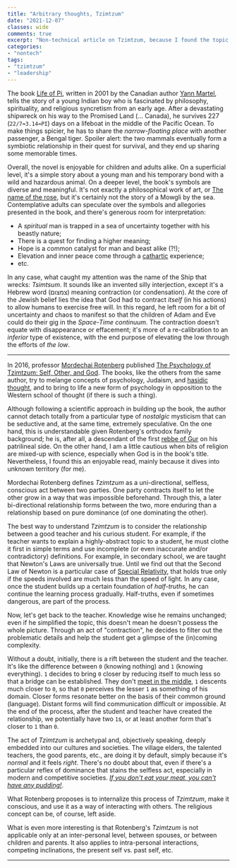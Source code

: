 ```yaml
---
title: "Arbitrary thoughts, Tzimtzum"
date: "2021-12-07"
classes: wide
comments: true
excerpt: "Non-technical article on Tzimtzum, because I found the topic interesting"
categories:
- "nontech"
tags:
- "tzimtzum"
- "leadership"
---
```


The book [Life of Pi](https://en.wikipedia.org/wiki/Life_of_Pi), written in 2001 by the Canadian author [Yann Martel](https://en.wikipedia.org/wiki/Yann_Martel), tells the story of a young Indian boy who is fascinated by philosophy, spirituality, and religious syncretism from an early age. After a devastating shipwreck on his way to the Promised Land (... Canada), he survives 227 (`22/7≈3.14≈PI`) days on a lifeboat in the middle of the Pacific Ocean. To make things spicier, he has to share the *narrow-floating place* with another passenger, a Bengal tiger. Spoiler alert: the two mammals eventually form a symbiotic relationship in their quest for survival, and they end up sharing some memorable times. 

Overall, the novel is enjoyable for children and adults alike. On a superficial level, it's a simple story about a young man and his temporary bond with a wild and hazardous animal. On a deeper level, the book's symbols are diverse and meaningful. It's not exactly a philosophical work of art, or [The name of the rose](https://en.wikipedia.org/wiki/The_Name_of_the_Rose), but it's certainly not the story of a Mowgli by the sea. Contemplative adults can speculate over the symbols and allegories presented in the book, and there's generous room for interpretation: 
* A *spiritual* man is trapped in a sea of uncertainty together with his beastly nature;
* There is a quest for finding a higher meaning;
* Hope is a common catalyst for man and beast alike (?!);
* Elevation and inner peace come through a [cathartic](https://en.wikipedia.org/wiki/Catharsis) experience;
* etc.

In any case, what caught my attention was the name of the Ship that wrecks: *Tsimtsum*. It sounds like an invented silly interjection, except it's a Hebrew word (צמצום) meaning contraction (or condensation). At the core of the Jewish belief lies the idea that God had to contract *itself* (in his actions) to allow humans to exercise free will. In this regard, he left room for a bit of uncertainty and chaos to manifest so that the children of Adam and Eve could do their gig in the *Space-Time continuum*. The contraction doesn't equate with disappearance or effacement; it's more of a re-calibration to an *inferior* type of existence, with the end purpose of elevating the low through the efforts of *the low*.

---

In 2016, professor [Mordechai Rotenberg](https://en.wikipedia.org/wiki/Mordechai_Rotenberg) published [The Psychology of Tzimtzum: Self, Other, and God](https://www.amazon.com/Psychology-Tzimtzum-Self-Other-God/dp/1592643841). The books, like the others from the same author, try to melange concepts of psychology, Judaism, and [hasidic thought](https://en.wikipedia.org/wiki/Hasidic_Judaism), and to bring to life a new form of psychology in opposition to the Western school of thought (if there is such a thing).

Although following a scientific approach in building up the book, the author cannot detach totally from a particular type of *nostalgic* mysticism that can be seductive and, at the same time, extremely speculative. On the one hand, this is understandable given Rotenberg's orthodox family background; he is, after all, a descendant of the first [rebbe of Gur](https://en.wikipedia.org/wiki/Yitzchak_Meir_Alter) on his patrilineal side. On the other hand, I am a little cautious when bits of religion are mixed-up with science, especially when God is in the book's title. Nevertheless, I found this an enjoyable read, mainly because it dives into unknown territory (for me). 

Mordechai Rotenberg defines *Tzimtzum* as a uni-directional, selfless, conscious act between two parties. One party contracts itself to let the other grow in a way that was impossible beforehand. Through this, a later bi-directional relationship forms between the two, more enduring than a relationship based on pure dominance (of one dominating the other). 

The best way to understand *Tzimtzum* is to consider the relationship between a good teacher and his curious student. For example, if the teacher wants to explain a highly-abstract topic to a student, he must clothe it first in simple terms and use incomplete (or even inaccurate and/or contradictory) definitions. For example, in secondary school, we are taught that Newton's Laws are universally true. Until we find out that the Second Law of Newton is a particular case of [Special Relativity](https://en.wikipedia.org/wiki/Special_relativity), that holds true only if the speeds involved are much less than the speed of light. In any case, once the student builds up a certain foundation of *half-truths*, he can continue the learning process gradually. Half-truths, even if sometimes dangerous, are part of the process. 

Now, let's get back to the teacher. Knowledge wise he remains unchanged; even if he simplified the topic, this doesn't mean he doesn't possess the whole picture. Through an act of "contraction", he decides to filter out the problematic details and help the student get a glimpse of the (in)coming complexity. 

Without a doubt, initially, there is a rift between the student and the teacher. It's like the difference between `0` (knowing nothing) and `1` (knowing everything). `1` decides to bring `0` closer by reducing itself to much less so that a bridge can be established. They don't [meet in the middle]({{site.url}}/assets/images/2021-12-07-on-tzimtzum/hands.jpg), `1` descents much closer to `0`, so that `0` perceives the lesser `1` as something of his domain. Closer forms resonate better on the basis of their common ground (language). Distant forms will find communication difficult or impossible. At the end of the process, after the student and teacher have created the relationship, we potentially have two `1`s, or at least another form that's closer to `1` than `0`.

The act of *Tzimtzum* is archetypal and, objectively speaking, deeply embedded into our cultures and societies. The village elders, the talented teachers, the good parents, etc., are doing it by default, simply because it's *normal* and it feels *right*. There's no doubt about that, even if there's a particular reflex of dominance that stains the selfless act, especially in modern and competitive societies. [*If you don't eat your meat, you can't have any pudding!*](https://www.youtube.com/watch?v=n5diMImYIIA). 

What Rotenberg proposes is to internalize this process of *Tzimtzum*, make it conscious, and use it as a way of interacting with others. The religious concept can be, of course, left aside. 

What is even more interesting is that Rotenberg's *Tzimtzum* is not applicable only at an inter-personal level, between spouses, or between children and parents. It also applies to intra-personal interactions, competing inclinations, the present self vs. past self, etc.

---


